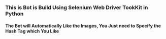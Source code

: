 ### This is Bot is Build Using Selenium Web Driver TookKit in Python
#### The Bot will Automatically Like the Images, You Just need to Specify the Hash Tag which You Like
